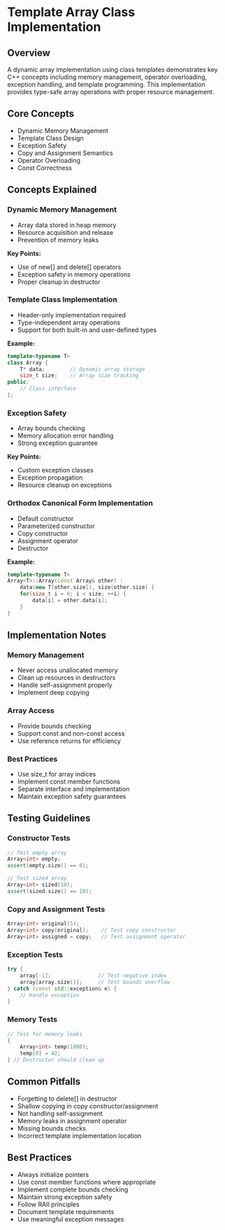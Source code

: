 # Template Array Class Implementation

## Overview
A dynamic array implementation using class templates demonstrates key C++ concepts including memory management, operator overloading, exception handling, and template programming. This implementation provides type-safe array operations with proper resource management.

## Core Concepts
- Dynamic Memory Management
- Template Class Design
- Exception Safety
- Copy and Assignment Semantics
- Operator Overloading
- Const Correctness

## Concepts Explained

### Dynamic Memory Management
- Array data stored in heap memory
- Resource acquisition and release
- Prevention of memory leaks

**Key Points:**
- Use of new[] and delete[] operators
- Exception safety in memory operations
- Proper cleanup in destructor

### Template Class Implementation
- Header-only implementation required
- Type-independent array operations
- Support for both built-in and user-defined types

**Example:**
```cpp
template<typename T>
class Array {
    T* data;        // Dynamic array storage
    size_t size;    // Array size tracking
public:
    // Class interface
};
```

### Exception Safety
- Array bounds checking
- Memory allocation error handling
- Strong exception guarantee

**Key Points:**
- Custom exception classes
- Exception propagation
- Resource cleanup on exceptions

### Orthodox Canonical Form Implementation
- Default constructor
- Parameterized constructor
- Copy constructor
- Assignment operator
- Destructor

**Example:**
```cpp
template<typename T>
Array<T>::Array(const Array& other) :
    data(new T[other.size]), size(other.size) {
    for(size_t i = 0; i < size; ++i) {
        data[i] = other.data[i];
    }
}
```

## Implementation Notes

### Memory Management
- Never access unallocated memory
- Clean up resources in destructors
- Handle self-assignment properly
- Implement deep copying

### Array Access
- Provide bounds checking
- Support const and non-const access
- Use reference returns for efficiency

### Best Practices
- Use size_t for array indices
- Implement const member functions
- Separate interface and implementation
- Maintain exception safety guarantees

## Testing Guidelines

### Constructor Tests
```cpp
// Test empty array
Array<int> empty;
assert(empty.size() == 0);

// Test sized array
Array<int> sized(10);
assert(sized.size() == 10);
```

### Copy and Assignment Tests
```cpp
Array<int> original(5);
Array<int> copy(original);    // Test copy constructor
Array<int> assigned = copy;   // Test assignment operator
```

### Exception Tests
```cpp
try {
    array[-1];               // Test negative index
    array[array.size()];     // Test bounds overflow
} catch (const std::exception& e) {
    // Handle exception
}
```

### Memory Tests
```cpp
// Test for memory leaks
{
    Array<int> temp(1000);
    temp[0] = 42;
} // Destructor should clean up
```

## Common Pitfalls
- Forgetting to delete[] in destructor
- Shallow copying in copy constructor/assignment
- Not handling self-assignment
- Memory leaks in assignment operator
- Missing bounds checks
- Incorrect template implementation location

## Best Practices
- Always initialize pointers
- Use const member functions where appropriate
- Implement complete bounds checking
- Maintain strong exception safety
- Follow RAII principles
- Document template requirements
- Use meaningful exception messages